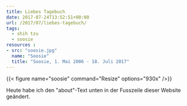```yaml
---
title: Liebes Tagebuch
date: 2017-07-24T13:52:51+00:00
url: /2017/07/liebes-tagebuch/
tags:
  - shih tzu
  - soosie
resources :
- src: "soosie.jpg"
  name: "Soosie"
  title: "Soosie, 1. Mai 2006 - 18. Juli 2017"
---
```


{{< figure name="soosie" command="Resize" options="930x" />}}

Heute habe ich den "about"-Text unten in der Fusszeile dieser Website geändert.
